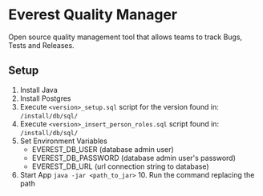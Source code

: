 # Everest Quality Manager
Open source quality management tool that allows teams to track Bugs, Tests and Releases.

## Setup
1. Install Java
2. Install Postgres
3. Execute `<version>_setup.sql` script for the version found in: `/install/db/sql/`
4. Execute `<version>_insert_person_roles.sql` script found in: `/install/db/sql/`
5. Set Environment Variables
   - EVEREST_DB_USER (database admin user)
   - EVEREST_DB_PASSWORD (database admin user's password)
   - EVEREST_DB_URL (url connection string to database)
9. Start App `java -jar <path_to_jar>`
   10. Run the command replacing the path
